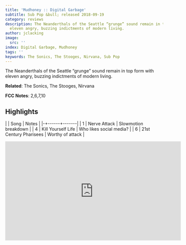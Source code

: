 ```yaml
---
title: 'Mudhoney :: Digital Garbage'
subtitle: Sub Pop &bull; released 2018-09-19
category: reviews
description: The Neanderthals of the Seattle “grunge” sound remain in top form with
  eleven angry, buzzing indictments of modern living.
author: jclacking
image:
  src: ''
index: Digital Garbage, Mudhoney
tags: ''
keywords: The Sonics, The Stooges, Nirvana, Sub Pop
---
```

The Neanderthals of the Seattle “grunge” sound remain in top form with eleven angry, buzzing indictments of modern living.<!--more-->

**Related**: The Sonics, The Stooges, Nirvana

**FCC Notes**: 2,6,7,10

## Highlights

| | Song | Notes |
|-+------+-------|
| 1 | Nerve Attack | Slowmotion breakdown |
| 4 | Kill Yourself Life | Who likes social media? |
| 6 | 21st Century Pharisees | Worthy of attack |

<div class="tlo-detail-video"><iframe width="560" height="315" src="https://www.youtube.com/embed/UNwo0dWvWt4" frameborder="0" allow="autoplay; encrypted-media" allowfullscreen></iframe></div>

